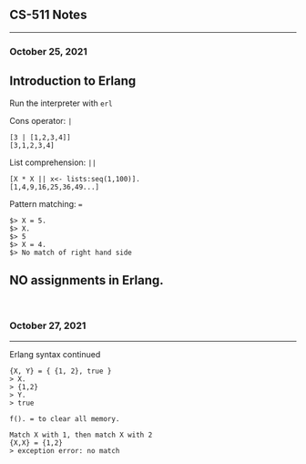 ## CS-511 Notes
---

### October 25, 2021

## Introduction to Erlang

Run the interpreter with `erl`


Cons operator: `|`
```
[3 | [1,2,3,4]]
[3,1,2,3,4]

```

List comprehension: `||`

```
[X * X || x<- lists:seq(1,100)].
[1,4,9,16,25,36,49...]

```

Pattern matching: `=`

```
$> X = 5.
$> X.
$> 5
$> X = 4.
$> No match of right hand side
```



## NO assignments in Erlang.


<br>

### October 27, 2021

---

Erlang syntax continued

```
{X, Y} = { {1, 2}, true }
> X.
> {1,2}
> Y.
> true

f(). = to clear all memory.

Match X with 1, then match X with 2
{X,X} = {1,2} 
> exception error: no match



```